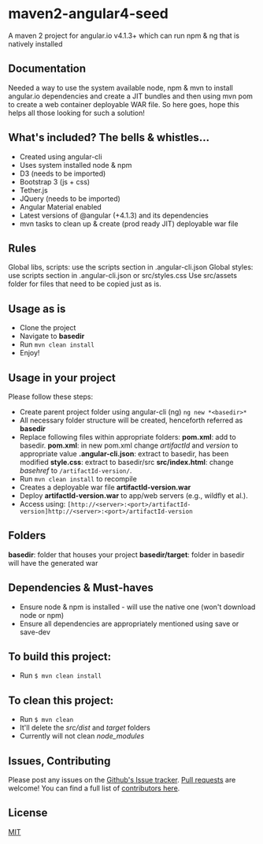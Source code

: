 # maven2-angular4-seed
A maven 2 project for angular.io v4.1.3+ which can run npm &amp; ng that is natively installed

## Documentation
Needed a way to use the system available node, npm & mvn to install angular.io dependencies and create a JIT bundles and then using mvn pom to create a web container deployable WAR file. So here goes, hope this helps all those looking for such a solution!

## What's included? The bells & whistles...
- Created using angular-cli
- Uses system installed node & npm
- D3 (needs to be imported)
- Bootstrap 3 (js + css)
- Tether.js
- JQuery (needs to be imported)
- Angular Material enabled
- Latest versions of @angular (+4.1.3) and its dependencies
- mvn tasks to clean up & create (prod ready JIT) deployable war file

## Rules
Global libs, scripts: use the scripts section in .angular-cli.json
Global styles:  use scripts section in .angular-cli.json or src/styles.css
Use src/assets folder for files that need to be copied just as is.

## Usage as is
* Clone the project
* Navigate to **basedir** 
* Run `mvn clean install`
* Enjoy!

## Usage in your project
Please follow these steps:
* Create parent project folder using angular-cli (ng)
`ng new *<basedir>*`
* All necessary folder structure will be created, henceforth referred as **basedir**
* Replace following files within appropriate folders:
**pom.xml**: add to basedir.
**pom.xml**: in new pom.xml change *artifactId* and *version* to appropriate value
**.angular-cli.json**: extract to basedir, has been modified
**style.css**: extract to basedir/src 
**src/index.html**: change *basehref* to `/artifactId-version/`.
* Run `mvn clean install` to recompile 
* Creates a deployable war file **artifactId-version.war**
* Deploy **artifactId-version.war** to app/web servers (e.g., wildfly et al.).
* Access using: `[http://<server>:<port>/artifactId-version]http://<server>:<port>/artifactId-version`

## Folders
**basedir**: folder that houses your project
**basedir/target**: folder in basedir will have the generated war

## Dependencies & Must-haves
* Ensure node & npm is installed - will use the native one (won't download node or npm)
* Ensure all dependencies are appropriately mentioned using save or save-dev

## To build this project:
* Run `$ mvn clean install`

## To clean this project:
* Run `$ mvn clean`
* It'll delete the *src/dist* and *target* folders
* Currently will not clean *node_modules*

## Issues, Contributing

Please post any issues on the [Github's Issue tracker](https://github.com/sunilks/maven2-angular4-seed/issues). 
[Pull requests](https://github.com/sunilks/maven2-angular4-seed/pulls) are welcome! 
You can find a full list of [contributors here](https://github.com/sunilks/maven2-angular4-seed/graphs/contributors).

## License

[MIT](LICENSE)
